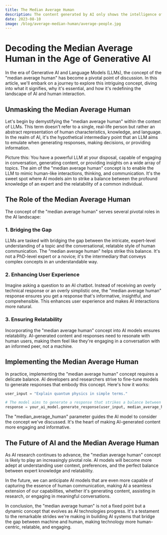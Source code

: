 ```yaml
---
title: The Median Average Human
description: The content generated by AI only shows the intelligence of the inputted data that trains it, making the term AI somewhat confusing marketing jargon. This article discusses the concept of the content that AI generates without too much context or prompt massaging, the same as the output the median average human. 
date: 2023-08-10
image: /blog/average-median-human/average-people.jpg
---
```

# Decoding the Median Average Human in the Age of Generative AI

In the era of Generative AI and Language Models (LLMs), the concept of the "median average human" has become a pivotal point of discussion. In this article, we'll embark on a journey to explore this intriguing concept, diving into what it signifies, why it's essential, and how it's redefining the landscape of AI and human interaction.

## Unmasking the Median Average Human

Let's begin by demystifying the "median average human" within the context of LLMs. This term doesn't refer to a single, real-life person but rather an abstract representation of human characteristics, knowledge, and language. In the realm of AI, it's the hypothetical intermediary point that an LLM aims to emulate when generating responses, making decisions, or providing information.

Picture this: You have a powerful LLM at your disposal, capable of engaging in conversation, generating content, or providing insights on a wide array of topics. The aim of the "median average human" concept is to enable the LLM to mimic human-like interactions, thinking, and communication. It's the sweet spot where AI models aim to strike a balance between the profound knowledge of an expert and the relatability of a common individual.

## The Role of the Median Average Human

The concept of the "median average human" serves several pivotal roles in the AI landscape:

### 1. Bridging the Gap

LLMs are tasked with bridging the gap between the intricate, expert-level understanding of a topic and the conversational, relatable style of human communication. The "median average human" helps strike this balance. It's not a PhD-level expert or a novice; it's the intermediary that conveys complex concepts in an understandable way.

### 2. Enhancing User Experience

Imagine asking a question to an AI chatbot. Instead of receiving an overly technical response or an overly simplistic one, the "median average human" response ensures you get a response that's informative, insightful, and comprehensible. This enhances user experience and makes AI interactions more natural.

### 3. Ensuring Relatability

Incorporating the "median average human" concept into AI models ensures relatability. AI-generated content and responses need to resonate with human users, making them feel like they're engaging in a conversation with an informed peer, not a machine.

## Implementing the Median Average Human

In practice, implementing the "median average human" concept requires a delicate balance. AI developers and researchers strive to fine-tune models to generate responses that embody this concept. Here's how it works:

```python
user_input = "Explain quantum physics in simple terms."

# The model aims to generate a response that strikes a balance between expertise and simplicity.
response = your_ai_model.generate_response(user_input, median_average_human=True)
```

The "median_average_human" parameter guides the AI model to consider the concept we've discussed. It's the heart of making AI-generated content more engaging and informative.

## The Future of AI and the Median Average Human

As AI research continues to advance, the "median average human" concept is likely to play an increasingly pivotal role. AI models will become more adept at understanding user context, preferences, and the perfect balance between expert knowledge and relatability.

In the future, we can anticipate AI models that are even more capable of capturing the essence of human communication, making AI a seamless extension of our capabilities, whether it's generating content, assisting in research, or engaging in meaningful conversations.

In conclusion, the "median average human" is not a fixed point but a dynamic concept that evolves as AI technologies progress. It's a testament to the remarkable strides we're making in building AI systems that bridge the gap between machine and human, making technology more human-centric, relatable, and engaging.
